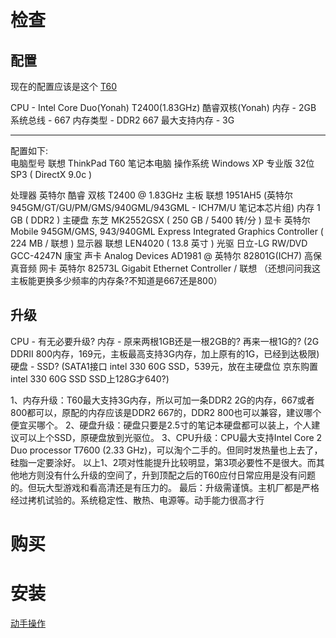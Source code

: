 
# 检查

## 配置
现在的配置应该是这个 [T60](http://product.pconline.com.cn/notebook/thinkpad/145490_detail.html)

CPU - Intel Core Duo(Yonah) T2400(1.83GHz) 酷睿双核(Yonah) 
内存 - 2GB
系统总线 - 667
内存类型 - DDR2 667
最大支持内存 - 3G

---
配置如下:	
电脑型号	联想 ThinkPad T60 笔记本电脑
操作系统	Windows XP 专业版 32位 SP3 ( DirectX 9.0c )

处理器	英特尔 酷睿 双核 T2400 @ 1.83GHz
主板	联想 1951AH5 (英特尔 945GM/GT/GU/PM/GMS/940GML/943GML - ICH7M/U 笔记本芯片组)
内存	1 GB ( DDR2 )
主硬盘	东芝 MK2552GSX ( 250 GB / 5400 转/分 )
显卡	英特尔 Mobile 945GM/GMS, 943/940GML Express Integrated Graphics Controller ( 224 MB / 联想 )
显示器	联想 LEN4020 ( 13.8 英寸 )
光驱	日立-LG RW/DVD GCC-4247N 康宝
声卡	Analog Devices AD1981 @ 英特尔 82801G(ICH7) 高保真音频
网卡	英特尔 82573L Gigabit Ethernet Controller / 联想
（还想问问我这主板能更换多少频率的内存条?不知道是667还是800）


## 升级
CPU - 有无必要升级?
内存 - 原来两根1GB还是一根2GB的? 再来一根1G的? (2G DDRII 800内存，169元，主板最高支持3G内存，加上原有的1G，已经到达极限)
硬盘 - SSD?   (SATA1接口 intel 330 60G SSD，539元，放在主硬盘位  京东购置intel 330 60G SSD        SSD上128G才640?)

1、内存升级：T60最大支持3G内存，所以可加一条DDR2 2G的内存，667或者800都可以，原配的内存应该是DDR2 667的，DDR2 800也可以兼容，建议哪个便宜买哪个。
2、硬盘升级：硬盘只要是2.5寸的笔记本硬盘都可以装上，个人建议可以上个SSD，原硬盘放到光驱位。
3、CPU升级：CPU最大支持Intel Core 2 Duo processor T7600 (2.33 GHz)，可以淘个二手的。但同时发热量也上去了，硅脂一定要涂好。
以上1、2项对性能提升比较明显，第3项必要性不是很大。而其他地方则没有什么升级的空间了，升到顶配之后的T60应付日常应用是没有问题的。但玩大型游戏和看高清还是有压力的。
最后：升级需谨慎。主机厂都是严格经过拷机试验的。系统稳定性、散热、电源等。动手能力很高才行

# 购买

# 安装

[动手操作](http://www.51lenovo.com/shiyongjiqiao/2014/0327/868.html)


